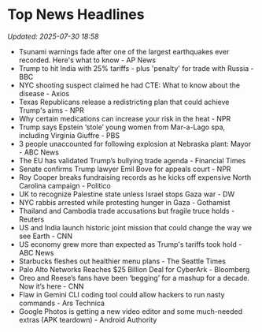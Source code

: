 # Top News Headlines

_Updated: 2025-07-30 18:58_

- Tsunami warnings fade after one of the largest earthquakes ever recorded. Here's what to know - AP News
- Trump to hit India with 25% tariffs - plus 'penalty' for trade with Russia - BBC
- NYC shooting suspect claimed he had CTE: What to know about the disease - Axios
- Texas Republicans release a redistricting plan that could achieve Trump's aims - NPR
- Why certain medications can increase your risk in the heat - NPR
- Trump says Epstein ‘stole’ young women from Mar-a-Lago spa, including Virginia Giuffre - PBS
- 3 people unaccounted for following explosion at Nebraska plant: Mayor - ABC News
- The EU has validated Trump’s bullying trade agenda - Financial Times
- Senate confirms Trump lawyer Emil Bove for appeals court - NPR
- Roy Cooper breaks fundraising records as he kicks off expensive North Carolina campaign - Politico
- UK to recognize Palestine state unless Israel stops Gaza war - DW
- NYC rabbis arrested while protesting hunger in Gaza - Gothamist
- Thailand and Cambodia trade accusations but fragile truce holds - Reuters
- US and India launch historic joint mission that could change the way we see Earth - CNN
- US economy grew more than expected as Trump's tariffs took hold - ABC News
- Starbucks fleshes out healthier menu plans - The Seattle Times
- Palo Alto Networks Reaches $25 Billion Deal for CyberArk - Bloomberg
- Oreo and Reese’s fans have been ‘begging’ for a mashup for a decade. Now it’s here - CNN
- Flaw in Gemini CLI coding tool could allow hackers to run nasty commands - Ars Technica
- Google Photos is getting a new video editor and some much-needed extras (APK teardown) - Android Authority